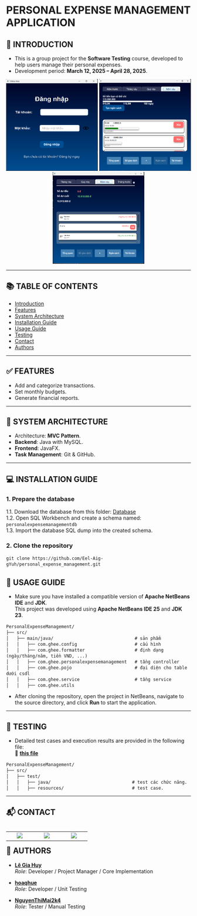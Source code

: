 # PERSONAL EXPENSE MANAGEMENT APPLICATION

## 📌 INTRODUCTION
- This is a group project for the **Software Testing** course, developed to help users manage their personal expenses.
- Development period: **March 12, 2025 – April 28, 2025**.
<p align="center">
  <img src="https://raw.githubusercontent.com/Eel-Aig-gYuh/personal_expense_management/main/Others/Img/loginPage.png" width="250" height="250"/>
  <img src="https://raw.githubusercontent.com/Eel-Aig-gYuh/personal_expense_management/main/Others/Img/budgetPage.png" width="250" height="250"/>
  <img src="https://raw.githubusercontent.com/Eel-Aig-gYuh/personal_expense_management/main/Others/Img/homePage.png" width="250" height="250"/>
</p>

---

## 📚 TABLE OF CONTENTS
- [Introduction](#-introduction)
- [Features](#-features)
- [System Architecture](#-system-architecture)
- [Installation Guide](#-installation-guide)
- [Usage Guide](#-usage-guide)
- [Testing](#-testing)
- [Contact](#-contact)
- [Authors](#-authors)

---

## ✅ FEATURES
- Add and categorize transactions.
- Set monthly budgets.
- Generate financial reports.

---

## 🧩 SYSTEM ARCHITECTURE
- Architecture: **MVC Pattern**.
- **Backend**: Java with MySQL.  
- **Frontend**: JavaFX.  
- **Task Management**: Git & GitHub.

---

## 💻 INSTALLATION GUIDE

### 1. Prepare the database
1.1. Download the database from this folder: [Database](https://github.com/Eel-Aig-gYuh/personal_expense_management/tree/main/Database)  
1.2. Open SQL Workbench and create a schema named: `personalexpensemanagementdb`  
1.3. Import the database SQL dump into the created schema.

### 2. Clone the repository
```
git clone https://github.com/Eel-Aig-gYuh/personal_expense_management.git
```

## 🚀 USAGE GUIDE
- Make sure you have installed a compatible version of **Apache NetBeans IDE** and **JDK**.  
  This project was developed using **Apache NetBeans IDE 25** and **JDK 23**.
```
PersonalExpenseManagement/
├── src/                   
│   ├── main/java/                               # sản phẩm
│   │   ├── com.ghee.config                      # cấu hình
│   │   ├── com.ghee.formatter                   # định dạng (ngày/tháng/năm, tiền VND, ...)
│   │   ├── com.ghee.personalexpensemanagement   # tầng controller
│   │   ├── com.ghee.pojo                        # đại diện cho table dưới csdl
│   │   ├── com.ghee.service                     # tầng service
│   │   ├── com.ghee.utils 
```
- After cloning the repository, open the project in NetBeans, navigate to the source directory, and click **Run** to start the application.

---

## 🧪 TESTING
- Detailed test cases and execution results are provided in the following file:  
  📄 **[this file](https://github.com/Eel-Aig-gYuh/personal_expense_management/blob/main/Others/Nhom4_QuanLyChiTieu.xlsx)**
```
PersonalExpenseManagement/
├── src/                   
│   ├── test/                        
│   │   ├── java/                               # test các chức năng.
│   │   ├── resources/                          # test case.
```

---

## 📬 CONTACT
<table width="100" align='left'>
    <tr>
        <td align='center' width="60">
            <a href="https://www.facebook.com/nhois031/"><img src="https://th.bing.com/th/id/OIP.K61w8tCEKaKN--vUwjeSSwHaHa?w=201&h=201&c=7&r=0&o=5&dpr=1.3&pid=1.7" width="60"></a>
        </td>
        <td align='center' width="60">
            <a href="https://www.instagram.com/nhois031/"><img src="https://cdn-icons-png.flaticon.com/512/1409/1409946.png" width="60"></a>
        </td>
        <td align='center' width="60">
            <a href="https://www.linkedin.com/in/huy-l%C3%AA-0871a92b8/"><img src="https://cdn-icons-png.flaticon.com/512/1409/1409945.png" width="60"></a>
        </td>
    </tr> 
</table>

---

## 👥 AUTHORS

- **[Lê Gia Huy](https://github.com/Eel-Aig-gYuh)**  
  *Role*: Developer / Project Manager / Core Implementation

- **[hoaqhue](https://github.com/hoaqhue)**  
  *Role*: Developer / Unit Testing

- **[NguyenThiMai2k4](https://github.com/NguyenThiMai2k4)**  
  *Role*: Tester / Manual Testing

